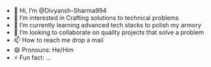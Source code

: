 - 👋 Hi, I’m @Divyansh-Sharma994
- 👀 I’m interested in Crafting solutions to technical problems
- 🌱 I’m currently learning advanced tech stacks to polish my armory
- 💞️ I’m looking to collaborate on quality projects that solve a problem
- 📫 How to reach me  drop a mail
- 😄 Pronouns: He/Him
- ⚡ Fun fact: ...

<!---
Divyansh-Sharma994/Divyansh-Sharma994 is a ✨ special ✨ repository because its `README.md` (this file) appears on your GitHub profile.
You can click the Preview link to take a look at your changes.
--->

